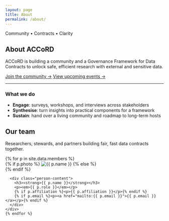 ```yaml
---
layout: page
title: About
permalink: /about/
---
```


<section class="events-hero flow">
  <p class="eyebrow">Community • Contracts • Clarity</p>
  <h2 class="page-title">About ACCoRD</h2>
  <p class="lead"> ACCoRD is building a community and a Governance Framework for Data Contracts to unlock safe, efficient research with external and sensitive data.
  </p>
  <p class="cta-row">
    <a class="btn btn-primary" href="{{ '/join/' | relative_url }}">Join the community →</a>
    <a class="btn btn-primary" href="{{ '/events/' | relative_url }}">View upcoming events →</a>
  </p>
</section>

<hr class="section-divider" />

<section class="flow what-we-do">
  <h3>What we do</h3>
  <ul class="feature-list">
    <li><strong>Engage</strong>: surveys, workshops, and interviews across stakeholders</li>
    <li><strong>Synthesise</strong>: turn insights into practical components for a framework</li>
    <li><strong>Sustain</strong>: hand over a living community and roadmap to long-term hosts</li>
  </ul>
</section>

<section class="members-section">
  <div class="members-intro">
    <h2>Our team</h2>
    <p>Researchers, stewards, and partners building fair, fast data contracts together.</p>
  </div>

  <div class="people-grid">
    {% for p in site.data.members %}
    <div class="person">
      <div class="person-media">
        {% if p.photo %}
          <img src="{{ p.photo | relative_url }}" alt="{{ p.name }}">
        {% else %}
          <div class="avatar-placeholder" aria-hidden="true"></div>
        {% endif %}
      </div>

      <div class="person-content">
        <h3><strong>{{ p.name }}</strong></h3>
        <p><em>{{ p.role }}</em></p>
        {% if p.affiliation %}<p>{{ p.affiliation }}</p>{% endif %}
        {% if p.email %}<p><a href="mailto:{{ p.email }}">{{ p.email }}</a></p>{% endif %}
      </div>
    </div>
    {% endfor %}

  </div>
</section>
